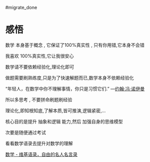 #migrate_done 
# 感悟

数学 本身基于概念 , 它保证了100%真实性 , 只有你用错,它本身不会错

我喜欢 100%真实性,它让我很安心

数学请不要依赖经验化,理论化即可

做题需要刷熟练度,只是为了快速解题而已,数学本身不依赖经验化

“年轻人，在数学中你不理解事情，你只是习惯它们.” —[约翰·冯·诺伊曼](https://zh.m.wikiquote.org/wiki/%E7%B4%84%E7%BF%B0%C2%B7%E9%A6%AE%C2%B7%E8%AB%BE%E4%BC%8A%E6%9B%BC)

所以多思考 , 不要拼命刷题刷经验

理论化,即知根知底,了解本质,皆可推演,逻辑紧密,…

核心目的是提升 抽象和逻辑 能力,然后 加强自身的思维模型

次要是随便通过考试

看看数学语录去提升对数学的理解

[数学 - 维基语录，自由的名人名言录](https://zh.m.wikiquote.org/zh-hans/%E6%95%B0%E5%AD%A6)
